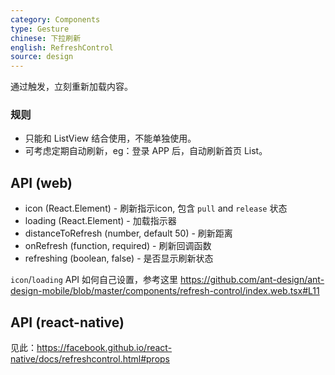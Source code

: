 ```yaml
---
category: Components
type: Gesture
chinese: 下拉刷新
english: RefreshControl
source: design
---
```


通过触发，立刻重新加载内容。

### 规则
- 只能和 ListView 结合使用，不能单独使用。
- 可考虑定期自动刷新，eg：登录 APP 后，自动刷新首页 List。


## API (web)

- icon (React.Element) - 刷新指示icon, 包含 `pull` and `release` 状态
- loading (React.Element) - 加载指示器
- distanceToRefresh (number, default 50) - 刷新距离
- onRefresh (function, required) - 刷新回调函数
- refreshing (boolean, false) - 是否显示刷新状态

`icon`/`loading` API 如何自己设置，参考这里 https://github.com/ant-design/ant-design-mobile/blob/master/components/refresh-control/index.web.tsx#L11

## API (react-native)
见此：https://facebook.github.io/react-native/docs/refreshcontrol.html#props
